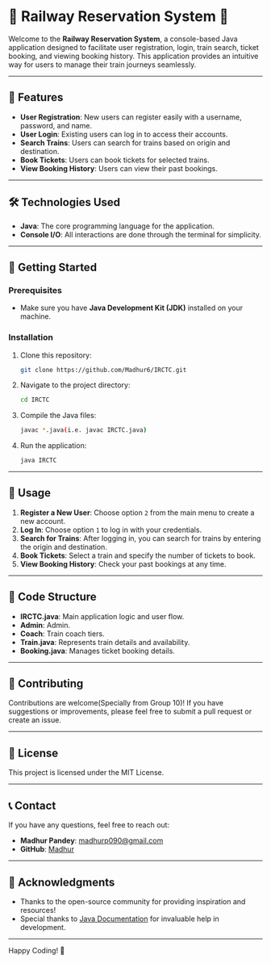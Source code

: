 # 🌟 Railway Reservation System 🌟

Welcome to the **Railway Reservation System**, a console-based Java application designed to facilitate user registration, login, train search, ticket booking, and viewing booking history. This application provides an intuitive way for users to manage their train journeys seamlessly.

---

## 🎨 Features

- **User Registration**: New users can register easily with a username, password, and name.
- **User Login**: Existing users can log in to access their accounts.
- **Search Trains**: Users can search for trains based on origin and destination.
- **Book Tickets**: Users can book tickets for selected trains.
- **View Booking History**: Users can view their past bookings.

---

## 🛠 Technologies Used

- **Java**: The core programming language for the application.
- **Console I/O**: All interactions are done through the terminal for simplicity.

---

## 📜 Getting Started

### Prerequisites

- Make sure you have **Java Development Kit (JDK)** installed on your machine.

### Installation

1. Clone this repository:
    ```bash
    git clone https://github.com/Madhur6/IRCTC.git
    ```

2. Navigate to the project directory:
    ```bash
    cd IRCTC
    ```

3. Compile the Java files:
    ```bash
    javac *.java(i.e. javac IRCTC.java)
    ```

4. Run the application:
    ```bash
    java IRCTC
    ```

---

## 🚀 Usage

1. **Register a New User**: Choose option `2` from the main menu to create a new account.
2. **Log In**: Choose option `1` to log in with your credentials.
3. **Search for Trains**: After logging in, you can search for trains by entering the origin and destination.
4. **Book Tickets**: Select a train and specify the number of tickets to book.
5. **View Booking History**: Check your past bookings at any time.

---

## 🔧 Code Structure

- **IRCTC.java**: Main application logic and user flow.
- **Admin**: Admin.
- **Coach**: Train coach tiers.
- **Train.java**: Represents train details and availability.
- **Booking.java**: Manages ticket booking details.

---

## 🌈 Contributing

Contributions are welcome(Specially from Group 10)! If you have suggestions or improvements, please feel free to submit a pull request or create an issue.

---

## 📄 License

This project is licensed under the MIT License.

---

## 📞 Contact

If you have any questions, feel free to reach out:

- **Madhur Pandey**: madhurp090@gmail.com
- **GitHub**: [Madhur](https://github.com/Madhur6)

---

## 🎉 Acknowledgments

- Thanks to the open-source community for providing inspiration and resources!
- Special thanks to [Java Documentation](https://docs.oracle.com/javase/8/docs/) for invaluable help in development.

---

Happy Coding! 🎉
